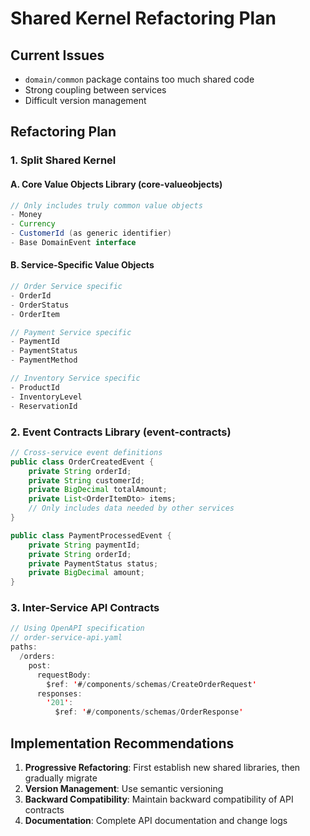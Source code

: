 # Shared Kernel Refactoring Plan

## Current Issues
- `domain/common` package contains too much shared code
- Strong coupling between services
- Difficult version management

## Refactoring Plan

### 1. Split Shared Kernel

#### A. Core Value Objects Library (core-valueobjects)
```java
// Only includes truly common value objects
- Money
- Currency  
- CustomerId (as generic identifier)
- Base DomainEvent interface
```

#### B. Service-Specific Value Objects
```java
// Order Service specific
- OrderId
- OrderStatus
- OrderItem

// Payment Service specific  
- PaymentId
- PaymentStatus
- PaymentMethod

// Inventory Service specific
- ProductId
- InventoryLevel
- ReservationId
```

### 2. Event Contracts Library (event-contracts)
```java
// Cross-service event definitions
public class OrderCreatedEvent {
    private String orderId;
    private String customerId;
    private BigDecimal totalAmount;
    private List<OrderItemDto> items;
    // Only includes data needed by other services
}

public class PaymentProcessedEvent {
    private String paymentId;
    private String orderId;
    private PaymentStatus status;
    private BigDecimal amount;
}
```

### 3. Inter-Service API Contracts
```java
// Using OpenAPI specification
// order-service-api.yaml
paths:
  /orders:
    post:
      requestBody:
        $ref: '#/components/schemas/CreateOrderRequest'
      responses:
        '201':
          $ref: '#/components/schemas/OrderResponse'
```

## Implementation Recommendations

1. **Progressive Refactoring**: First establish new shared libraries, then gradually migrate
2. **Version Management**: Use semantic versioning
3. **Backward Compatibility**: Maintain backward compatibility of API contracts
4. **Documentation**: Complete API documentation and change logs
